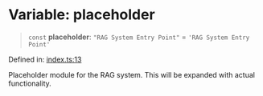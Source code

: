 # Variable: placeholder

> `const` **placeholder**: `"RAG System Entry Point"` = `'RAG System Entry Point'`

Defined in: [index.ts:13](https://github.com/9h03n1x/rag-streamdeck-dev/blob/0be6547fd2f02cd7ba234914c427ffd2f630941f/src/index.ts#L13)

Placeholder module for the RAG system.
This will be expanded with actual functionality.
